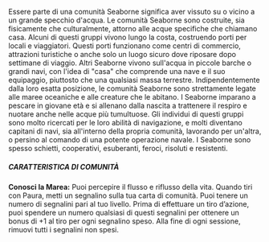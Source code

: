 Essere parte di una comunità Seaborne significa aver vissuto su o vicino a un grande specchio d'acqua. Le comunità Seaborne sono costruite, sia fisicamente che culturalmente, attorno alle acque specifiche che chiamano casa. Alcuni di questi gruppi vivono lungo la costa, costruendo porti per locali e viaggiatori. Questi porti funzionano come centri di commercio, attrazioni turistiche o anche solo un luogo sicuro dove riposare dopo settimane di viaggio. Altri Seaborne vivono sull'acqua in piccole barche o grandi navi, con l'idea di "casa" che comprende una nave e il suo equipaggio, piuttosto che una qualsiasi massa terrestre. Indipendentemente dalla loro esatta posizione, le comunità Seaborne sono strettamente legate alle maree oceaniche e alle creature che le abitano. I Seaborne imparano a pescare in giovane età e si allenano dalla nascita a trattenere il respiro e nuotare anche nelle acque più tumultuose. Gli individui di questi gruppi sono molto ricercati per le loro abilità di navigazione, e molti diventano capitani di navi, sia all'interno della propria comunità, lavorando per un'altra, o persino al comando di una potente operazione navale. I Seaborne sono spesso schietti, cooperativi, esuberanti, feroci, risoluti e resistenti.

##### CARATTERISTICA DI COMUNITÀ
**Conosci la Marea:** Puoi percepire il flusso e riflusso della vita. Quando tiri con Paura, metti un segnalino sulla tua carta di comunità. Puoi tenere un numero di segnalini pari al tuo livello. Prima di effettuare un tiro d’azione, puoi spendere un numero qualsiasi di questi segnalini per ottenere un bonus di +1 al tiro per ogni segnalino speso. Alla fine di ogni sessione, rimuovi tutti i segnalini non spesi.